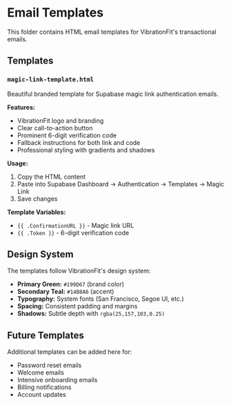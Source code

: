 # Email Templates

This folder contains HTML email templates for VibrationFit's transactional emails.

## Templates

### `magic-link-template.html`
Beautiful branded template for Supabase magic link authentication emails.

**Features:**
- VibrationFit logo and branding
- Clear call-to-action button
- Prominent 6-digit verification code
- Fallback instructions for both link and code
- Professional styling with gradients and shadows

**Usage:**
1. Copy the HTML content
2. Paste into Supabase Dashboard → Authentication → Templates → Magic Link
3. Save changes

**Template Variables:**
- `{{ .ConfirmationURL }}` - Magic link URL
- `{{ .Token }}` - 6-digit verification code

## Design System

The templates follow VibrationFit's design system:
- **Primary Green:** `#199D67` (brand color)
- **Secondary Teal:** `#14B8A6` (accent)
- **Typography:** System fonts (San Francisco, Segoe UI, etc.)
- **Spacing:** Consistent padding and margins
- **Shadows:** Subtle depth with `rgba(25,157,103,0.25)`

## Future Templates

Additional templates can be added here for:
- Password reset emails
- Welcome emails
- Intensive onboarding emails
- Billing notifications
- Account updates

